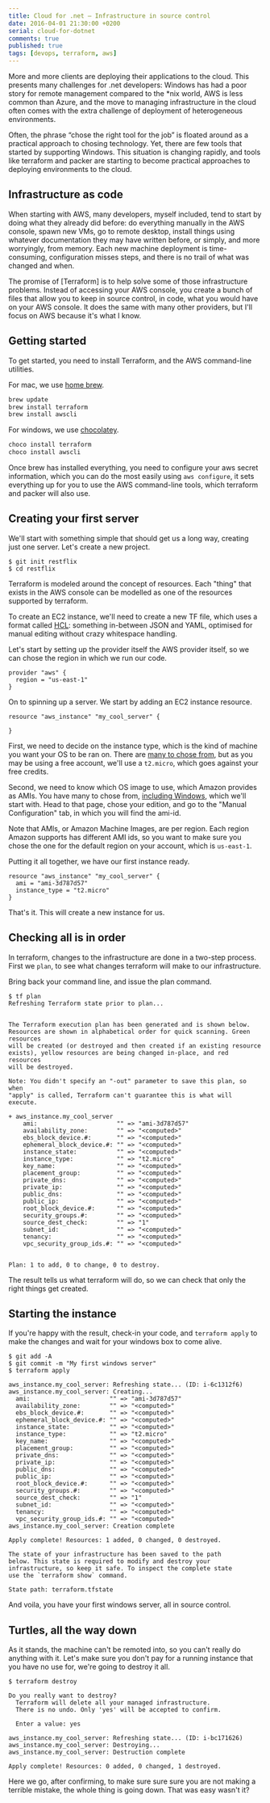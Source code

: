 ```yaml
---
title: Cloud for .net – Infrastructure in source control
date: 2016-04-01 21:30:00 +0200
serial: cloud-for-dotnet
comments: true
published: true
tags: [devops, terraform, aws]
---
```


More and more clients are deploying their applications to the cloud. This presents many challenges for .net developers: Windows has had a poor story for remote management compared to the *nix world, AWS is less common than Azure, and the move to managing infrastructure in the cloud often comes with the extra challenge of deployment of heterogeneous environments.

Often, the phrase “chose the right tool for the job” is floated around as a practical approach to chosing technology. Yet, there are few tools that started by supporting Windows. This situation is changing rapidly, and tools like terraform and packer are starting to become practical approaches to deploying environments to the cloud.

## Infrastructure as code

When starting with AWS, many developers, myself included, tend to start by doing what they already did before: do everything manually in the AWS console, spawn new VMs, go to remote desktop, install things using whatever documentation they may have written before, or simply, and more worryingly, from memory. Each new machine deployment is time-consuming, configuration misses steps, and there is no trail of what was changed and when.

The promise of [Terraform] is to help solve some of those infrastructure problems. Instead of accessing your AWS console, you create a bunch of files that allow you to keep in source control, in code, what you would have on your AWS console. It does the same with many other providers, but I'll focus on AWS because it's what I know.

## Getting started

To get started, you need to install Terraform, and the AWS command-line utilities.

For mac, we use [home brew][homebrew].

```bash
brew update
brew install terraform
brew install awscli
```

For windows, we use [chocolatey].

```cmd
choco install terraform
choco install awscli 
```

Once brew has installed everything, you need to configure your aws secret information, which you can do the most easily using `aws configure`, it sets everything up for you to use the AWS command-line tools, which terraform and packer will also use.

## Creating your first server

We'll start with something simple that should get us a long way, creating just one server. Let's create a new project.

```shell
$ git init restflix
$ cd restflix
```

Terraform is modeled around the concept of resources. Each "thing" that exists in the AWS console can be modelled as one of the resources supported by terraform.

To create an EC2 instance, we'll need to create a new TF file, which uses a format called [HCL]: something in-between JSON and YAML, optimised for manual editing without crazy whitespace handling.

Let's start by setting up the provider itself the AWS provider itself, so we can chose the region in which we run our code.

```hcl
provider "aws" {
  region = "us-east-1"
}
```

On to spinning up a server. We start by adding an EC2 instance resource.

```hcl
resource "aws_instance" "my_cool_server" {

}
```

First, we need to decide on the instance type, which is the kind of machine you want your OS to be ran on. There are [many to chose from][instance-types], but as you may be using a free account, we'll use a `t2.micro`, which goes against your free credits.

Second, we need to know which OS image to use, which Amazon provides as AMIs. You have many to chose from, [including Windows][windows-ami], which we'll start with. Head to that page, chose your edition, and go to the "Manual Configuration" tab, in which you will find the ami-id.

Note that AMIs, or Amazon Machine Images, are per region. Each region Amazon supports has different AMI ids, so you want to make sure you chose the one for the default region on your account, which is `us-east-1`.

Putting it all together, we have our first instance ready.

```hcl
resource "aws_instance" "my_cool_server" {
  ami = "ami-3d787d57"
  instance_type = "t2.micro"
}
```

That's it. This will create a new instance for us.

## Checking all is in order

In terraform, changes to the infrastructure are done in a two-step process. First we `plan`, to see what changes terraform will make to our infrastructure.

Bring back your command line, and issue the plan command.

```
$ tf plan
Refreshing Terraform state prior to plan...


The Terraform execution plan has been generated and is shown below.
Resources are shown in alphabetical order for quick scanning. Green resources
will be created (or destroyed and then created if an existing resource
exists), yellow resources are being changed in-place, and red resources
will be destroyed.

Note: You didn't specify an "-out" parameter to save this plan, so when
"apply" is called, Terraform can't guarantee this is what will execute.

+ aws_instance.my_cool_server
    ami:                      "" => "ami-3d787d57"
    availability_zone:        "" => "<computed>"
    ebs_block_device.#:       "" => "<computed>"
    ephemeral_block_device.#: "" => "<computed>"
    instance_state:           "" => "<computed>"
    instance_type:            "" => "t2.micro"
    key_name:                 "" => "<computed>"
    placement_group:          "" => "<computed>"
    private_dns:              "" => "<computed>"
    private_ip:               "" => "<computed>"
    public_dns:               "" => "<computed>"
    public_ip:                "" => "<computed>"
    root_block_device.#:      "" => "<computed>"
    security_groups.#:        "" => "<computed>"
    source_dest_check:        "" => "1"
    subnet_id:                "" => "<computed>"
    tenancy:                  "" => "<computed>"
    vpc_security_group_ids.#: "" => "<computed>"


Plan: 1 to add, 0 to change, 0 to destroy.
```

The result tells us what terraform will do, so we can check that only the right things get created.

## Starting the instance

If you're happy with the result, check-in your code, and `terraform apply` to make the changes and wait for your windows box to come alive.

```
$ git add -A
$ git commit -m "My first windows server"
$ terraform apply

aws_instance.my_cool_server: Refreshing state... (ID: i-6c1312f6)
aws_instance.my_cool_server: Creating...
  ami:                      "" => "ami-3d787d57"
  availability_zone:        "" => "<computed>"
  ebs_block_device.#:       "" => "<computed>"
  ephemeral_block_device.#: "" => "<computed>"
  instance_state:           "" => "<computed>"
  instance_type:            "" => "t2.micro"
  key_name:                 "" => "<computed>"
  placement_group:          "" => "<computed>"
  private_dns:              "" => "<computed>"
  private_ip:               "" => "<computed>"
  public_dns:               "" => "<computed>"
  public_ip:                "" => "<computed>"
  root_block_device.#:      "" => "<computed>"
  security_groups.#:        "" => "<computed>"
  source_dest_check:        "" => "1"
  subnet_id:                "" => "<computed>"
  tenancy:                  "" => "<computed>"
  vpc_security_group_ids.#: "" => "<computed>"
aws_instance.my_cool_server: Creation complete

Apply complete! Resources: 1 added, 0 changed, 0 destroyed.

The state of your infrastructure has been saved to the path
below. This state is required to modify and destroy your
infrastructure, so keep it safe. To inspect the complete state
use the `terraform show` command.

State path: terraform.tfstate
```

And voila, you have your first windows server, all in source control.

## Turtles, all the way down

As it stands, the machine can't be remoted into, so you can't really do anything with it. Let's make sure you don't pay for a running instance that you have no use for, we're going to destroy it all.

```
$ terraform destroy

Do you really want to destroy?
  Terraform will delete all your managed infrastructure.
  There is no undo. Only 'yes' will be accepted to confirm.

  Enter a value: yes

aws_instance.my_cool_server: Refreshing state... (ID: i-bc171626)
aws_instance.my_cool_server: Destroying...
aws_instance.my_cool_server: Destruction complete

Apply complete! Resources: 0 added, 0 changed, 1 destroyed.
```

Here we go, after confirming, to make sure sure sure you are not making a terrible mistake, the whole thing is going down. That was easy wasn't it?

[windows-ami]: <https://aws.amazon.com/windows/resources/amis/>
[instance-types]: <https://aws.amazon.com/ec2/instance-types/>
[chocolatey]: <https://chocolatey.org>
[homebrew]: <http://brew.sh>
[HCL]: <https://github.com/hashicorp/hcl>
